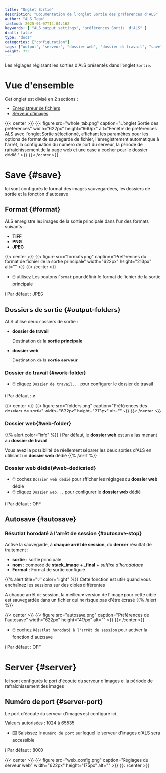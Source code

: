 ```yaml
---
title: "Onglet Sortie"
description: "Documentation de l'onglet Sortie des préférences d'ALS"
author: "ALS Team"
lastmod: 2025-01-07T14:04:16Z
keywords: [ "ALS output settings", "préférences Sortie  d'ALS" ]
draft: false
type: "docs"
categories: ["configuration"]
tags: ["output", "serveur", "dossier web", "dossier de travail", "save"]
weight: 333
---
```


Les réglages régissant les sorties d'ALS présentés dans l'onglet `Sortie`.

<div class="row">
<div class="col-md-4">

# Vue d'ensemble

Cet onglet est divisé en 2 sections :

- [Enregistreur de fichiers](#save)
- [Serveur d'images](#server)

</div>
<div class="col-md-8 d-flex align-items-center justify-content-center">
{{< center >}}
{{< figure src="whole_tab.png"
caption="L'onglet Sortie des préférences"
width="622px"
height="660px"
alt="Fenêtre de préférences ALS avec l'onglet Sortie sélectionné, affichant les paramètres pour les options de format de sauvegarde de fichier, l'enregistrement automatique à l'arrêt, la configuration du numéro de port du serveur, la période de rafraîchissement de la page web et une case à cocher pour le dossier dédié." >}}
{{< /center >}}

</div>
</div>

# Save {#save}

Ici sont configurés le format des images sauvegardées, les dossiers de sortie et la fonction d'autosave


## Format {#format}

ALS enregistre les images de la sortie principale dans l'un des formats suivants :
- **TIFF**
- **PNG**
- **JPEG**

{{< center >}}
{{< figure src="formats.png"
caption="Préférences du format de fichier de la sortie principale"
width="622px"
height="213px"
alt="" >}}
{{< /center >}}

- 🖱️ utilisez Les boutons `Format` pour définir le format de fichier de la sortie principale

ℹ️ Par défaut : JPEG

## Dossiers de sortie {#output-folders}

ALS utilise deux dossiers de sortie :
- **dossier de travail** 

  Destination de la **sortie principale**

- **dossier web**

  Destination de la **sortie serveur** 

### Dossier de travail {#work-folder}

- 🖱️ cliquez `Dossier de travail...` pour configurer le dossier de travail

ℹ️ Par défaut : ∅

{{< center >}}
{{< figure src="folders.png"
caption="Préférences des dossiers de sortie"
width="622px"
height="213px"
alt="" >}}
{{< /center >}}

### Dossier web{#web-folder}

{{% alert color="info" %}}
ℹ️ Par défaut, le **dossier web** est un alias menant au **dossier de travail**

Vous avez la possibilité de réellement séparer les deux sorties d'ALS en utilisant un **dossier web** dédié
{{% /alert %}}

### Dossier web dédié{#web-dedicated}

- 🖱️ cochez `Dossier web dédié` pour afficher les réglages du **dossier web** dédié
- 🖱️ cliquez `Dossier web...` pour configurer le **dossier web** dédié

ℹ️ Par défaut : OFF

## Autosave {#autosave}

### Résutlat horodaté à l'arrêt de session {#autosave-stop}

Active la sauvegarde, à **chaque arrêt de session**, du **dernier** résultat de traitement :

- **sortie** : sortie principale
- **nom** : composé de **stack_image** + **_final** + _suffixe d'horodatage_
- **Format** : Format de sortie configuré

{{% alert title="💡" color="light" %}}
Cette fonction est utile quand vous enchaînez les sessions sur des cibles différentes

A chaque arrêt de session, la meilleure version de l'image pour cette cible est sauvegardée dans un fichier qui
ne risque pas d'être écrasé
{{% /alert %}}

{{< center >}}
{{< figure src="autosave.png"
caption="Préférences de l'autosave"
width="622px"
height="417px"
alt="" >}}
{{< /center >}}

- 🖱️ cochez `Résutlat horodaté à l'arrêt de session` pour activer la fonction d'autosave

ℹ️ Par défaut : OFF

# Server {#server}

Ici sont configurés le port d'écoute du serveur d'images et la période de rafraîchissement des images

## Numéro de port {#server-port}

Le port d'écoute du serveur d'images est configuré ici

Valeurs autorisées : 1024 à 65535

- ⌨️ Saisissez le `numéro de port` sur lequel le serveur d'images d'ALS sera accessible

ℹ️ Par défaut : 8000

{{< center >}}
{{< figure src="web_config.png"
caption="Réglages du serveur web"
width="622px"
height="175px"
alt="" >}}
{{< /center >}}



